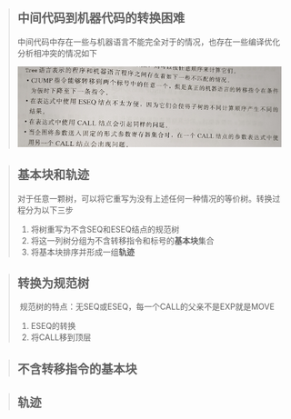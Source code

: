 > ## 中间代码到机器代码的转换困难
>
> ​		中间代码中存在一些与机器语言不能完全对于的情况，也存在一些编译优化分析相冲突的情况如下
>
> ![image-20210804111105102](image\image-20210804111105102.png)

> ## 基本块和轨迹
>
> ​		对于任意一颗树，可以将它重写为没有上述任何一种情况的等价树。转换过程分为以下三步
>
> 1. 将树重写为不含SEQ和ESEQ结点的规范树
> 2. 将这一列树分组为不含转移指令和标号的**基本块**集合
> 3. 将基本块排序并形成一组**轨迹**

> ## 转换为规范树
>
> ​		规范树的特点：无SEQ或ESEQ，每一个CALL的父亲不是EXP就是MOVE
>
> 1. ESEQ的转换
> 2. 将CALL移到顶层

> ## 不含转移指令的基本块

> ## 轨迹